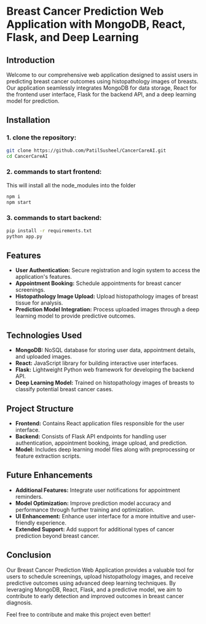 # Breast Cancer Prediction Web Application with MongoDB, React, Flask, and Deep Learning

## Introduction
Welcome to our comprehensive web application designed to assist users in predicting breast cancer outcomes using histopathology images of breasts. Our application seamlessly integrates MongoDB for data storage, React for the frontend user interface, Flask for the backend API, and a deep learning model for prediction.

## Installation
### 1. clone the repository:
``` bash
git clone https://github.com/PatilSusheel/CancerCareAI.git
cd CancerCareAI
```
### 2. commands to start frontend:
This will install all the node_modules into the folder
``` bash
npm i
npm start
```
### 3. commands to start backend:
```bash
pip install -r requirements.txt
python app.py
```

## Features
- **User Authentication:** Secure registration and login system to access the application's features.
- **Appointment Booking:** Schedule appointments for breast cancer screenings.
- **Histopathology Image Upload:** Upload histopathology images of breast tissue for analysis.
- **Prediction Model Integration:** Process uploaded images through a deep learning model to provide predictive outcomes.

## Technologies Used
- **MongoDB:** NoSQL database for storing user data, appointment details, and uploaded images.
- **React:** JavaScript library for building interactive user interfaces.
- **Flask:** Lightweight Python web framework for developing the backend API.
- **Deep Learning Model:** Trained on histopathology images of breasts to classify potential breast cancer cases.

## Project Structure
- **Frontend:** Contains React application files responsible for the user interface.
- **Backend:** Consists of Flask API endpoints for handling user authentication, appointment booking, image upload, and prediction.
- **Model:** Includes deep learning model files along with preprocessing or feature extraction scripts.

## Future Enhancements
- **Additional Features:** Integrate user notifications for appointment reminders.
- **Model Optimization:** Improve prediction model accuracy and performance through further training and optimization.
- **UI Enhancement:** Enhance user interface for a more intuitive and user-friendly experience.
- **Extended Support:** Add support for additional types of cancer prediction beyond breast cancer.

## Conclusion
Our Breast Cancer Prediction Web Application provides a valuable tool for users to schedule screenings, upload histopathology images, and receive predictive outcomes using advanced deep learning techniques. By leveraging MongoDB, React, Flask, and a predictive model, we aim to contribute to early detection and improved outcomes in breast cancer diagnosis.

Feel free to contribute and make this project even better!
